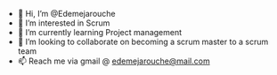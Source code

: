 - 👋 Hi, I’m @Edemejarouche
- 👀 I’m interested in Scrum
- 🌱 I’m currently learning Project management
- 💞️ I’m looking to collaborate on becoming a scrum master to a scrum team
- 📫 Reach me via gmail @ edemejarouche@mail.com 

<!---
Edemejarouche/Edemejarouche is a ✨ special ✨ repository because its `README.md` (this file) appears on your GitHub profile.
You can click the Preview link to take a look at your changes.
--->
